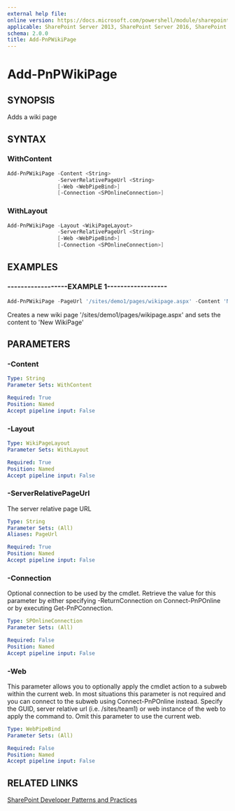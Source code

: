 ```yaml
---
external help file:
online version: https://docs.microsoft.com/powershell/module/sharepoint-pnp/add-pnpwikipage
applicable: SharePoint Server 2013, SharePoint Server 2016, SharePoint Server 2019, SharePoint Online
schema: 2.0.0
title: Add-PnPWikiPage
---
```


# Add-PnPWikiPage

## SYNOPSIS
Adds a wiki page

## SYNTAX 

### WithContent
```powershell
Add-PnPWikiPage -Content <String>
                -ServerRelativePageUrl <String>
                [-Web <WebPipeBind>]
                [-Connection <SPOnlineConnection>]
```

### WithLayout
```powershell
Add-PnPWikiPage -Layout <WikiPageLayout>
                -ServerRelativePageUrl <String>
                [-Web <WebPipeBind>]
                [-Connection <SPOnlineConnection>]
```

## EXAMPLES

### ------------------EXAMPLE 1------------------
```powershell
Add-PnPWikiPage -PageUrl '/sites/demo1/pages/wikipage.aspx' -Content 'New WikiPage'
```

Creates a new wiki page '/sites/demo1/pages/wikipage.aspx' and sets the content to 'New WikiPage'

## PARAMETERS

### -Content


```yaml
Type: String
Parameter Sets: WithContent

Required: True
Position: Named
Accept pipeline input: False
```

### -Layout


```yaml
Type: WikiPageLayout
Parameter Sets: WithLayout

Required: True
Position: Named
Accept pipeline input: False
```

### -ServerRelativePageUrl
The server relative page URL

```yaml
Type: String
Parameter Sets: (All)
Aliases: PageUrl

Required: True
Position: Named
Accept pipeline input: False
```

### -Connection
Optional connection to be used by the cmdlet. Retrieve the value for this parameter by either specifying -ReturnConnection on Connect-PnPOnline or by executing Get-PnPConnection.

```yaml
Type: SPOnlineConnection
Parameter Sets: (All)

Required: False
Position: Named
Accept pipeline input: False
```

### -Web
This parameter allows you to optionally apply the cmdlet action to a subweb within the current web. In most situations this parameter is not required and you can connect to the subweb using Connect-PnPOnline instead. Specify the GUID, server relative url (i.e. /sites/team1) or web instance of the web to apply the command to. Omit this parameter to use the current web.

```yaml
Type: WebPipeBind
Parameter Sets: (All)

Required: False
Position: Named
Accept pipeline input: False
```

## RELATED LINKS

[SharePoint Developer Patterns and Practices](https://aka.ms/sppnp)